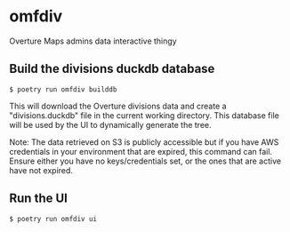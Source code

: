 # omfdiv

Overture Maps admins data interactive thingy

## Build the divisions duckdb database

```
$ poetry run omfdiv builddb
```

This will download the Overture divisions data and create a "divisions.duckdb"
file in the current working directory. This database file will be used by the
UI to dynamically generate the tree.

Note: The data retrieved on S3 is publicly accessible but if you have AWS credentials
in your environment that are expired, this command can fail. Ensure either you have
no keys/credentials set, or the ones that are active have not expired.

## Run the UI

```
$ poetry run omfdiv ui
```
